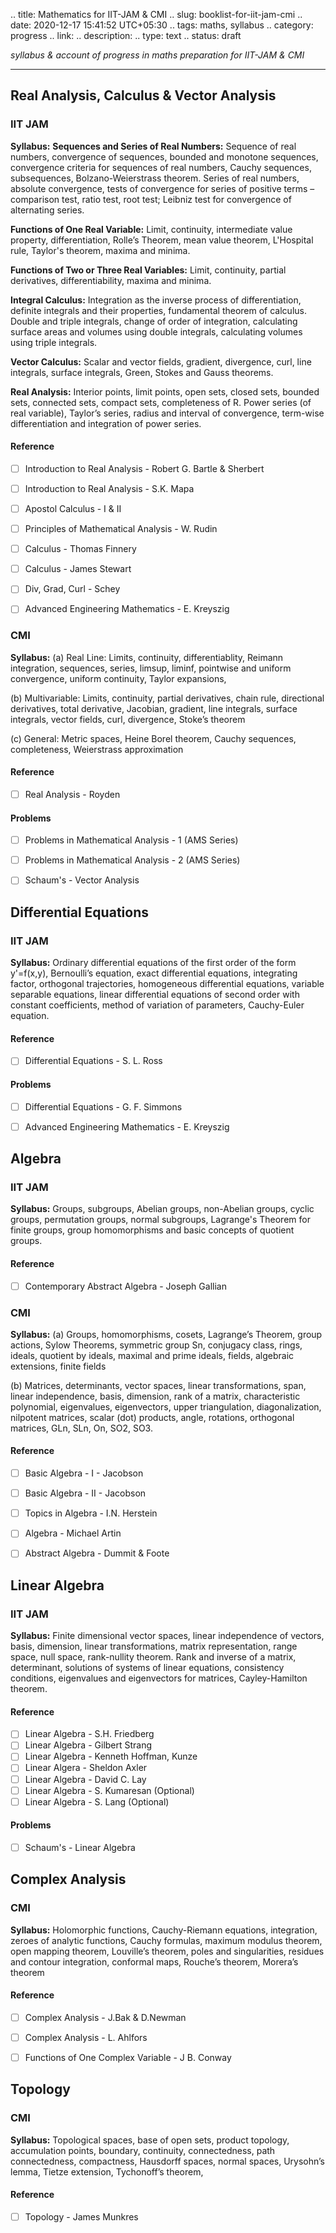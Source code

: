 .. title: Mathematics for IIT-JAM & CMI
.. slug: booklist-for-iit-jam-cmi
.. date: 2020-12-17 15:41:52 UTC+05:30
.. tags: maths, syllabus
.. category: progress
.. link: 
.. description: 
.. type: text
.. status: draft

*syllabus & account of progress in maths preparation for IIT-JAM & CMI*
<!-- TEASER_END -->

***

## Real Analysis, Calculus & Vector Analysis
### IIT JAM
**Syllabus:**
**Sequences and Series of Real Numbers:** Sequence of real numbers, convergence of sequences, bounded and monotone sequences, convergence criteria for sequences of real numbers, Cauchy sequences, subsequences, Bolzano-Weierstrass theorem. Series of real numbers, absolute convergence, tests of convergence for series of positive terms – comparison test, ratio test, root test; Leibniz test for convergence of alternating series.

**Functions of One Real Variable:** Limit, continuity, intermediate value property, differentiation, Rolle’s Theorem, mean value theorem, L'Hospital rule, Taylor's theorem, maxima and minima.

**Functions of Two or Three Real Variables:** Limit, continuity, partial derivatives, differentiability, maxima and minima.

**Integral Calculus:** Integration as the inverse process of differentiation, definite integrals and their properties, fundamental theorem of calculus. Double and triple integrals, change of order of integration, calculating surface areas and volumes using double integrals, calculating volumes using triple integrals.

**Vector Calculus:** Scalar and vector fields, gradient, divergence, curl, line integrals, surface integrals, Green, Stokes and Gauss theorems.

**Real Analysis:** Interior points, limit points, open sets, closed sets, bounded sets, connected sets, compact sets, completeness of R. Power series (of real variable), Taylor’s series, radius and interval of convergence, term-wise differentiation and integration of power series.
#### Reference
- [ ] Introduction to Real Analysis - Robert G. Bartle & Sherbert 
- [ ] Introduction to Real Analysis - S.K. Mapa
- [ ] Apostol Calculus - I & II
- [ ] Principles of Mathematical Analysis - W. Rudin
- [ ] Calculus - Thomas Finnery
- [ ] Calculus - James Stewart
- [ ] Div, Grad, Curl - Schey
- [ ] Advanced Engineering Mathematics - E. Kreyszig



### CMI

**Syllabus:** 
(a) Real Line: Limits, continuity, differentiablity, Reimann integration, sequences, series, limsup, liminf, pointwise and uniform convergence, uniform continuity, Taylor expansions, 

(b) Multivariable: Limits, continuity, partial derivatives, chain rule, directional derivatives, total derivative, Jacobian, gradient, line integrals, surface integrals, vector fields, curl, divergence, Stoke’s theorem 

(c) General: Metric spaces, Heine Borel theorem, Cauchy sequences, completeness, Weierstrass approximation
#### Reference
- [ ] Real Analysis - Royden



#### Problems

- [ ] Problems in Mathematical Analysis - 1 (AMS Series)
- [ ] Problems in Mathematical Analysis - 2 (AMS Series)
- [ ] Schaum's - Vector Analysis



## Differential Equations

### IIT JAM
**Syllabus:** Ordinary differential equations of the first order of the form y'=f(x,y), Bernoulli’s equation, exact differential equations, integrating factor, orthogonal trajectories, homogeneous differential equations, variable separable equations, linear differential equations of second order with constant coefficients, method of variation of parameters, Cauchy-Euler equation.
#### Reference
- [ ] Differential Equations - S. L. Ross
#### Problems
- [ ] Differential Equations - G. F. Simmons
- [ ] Advanced Engineering Mathematics - E. Kreyszig



## Algebra

### IIT JAM
**Syllabus:** Groups, subgroups, Abelian groups, non-Abelian groups, cyclic groups, permutation groups, normal subgroups, Lagrange's Theorem for finite groups, group homomorphisms and basic concepts of quotient groups.
#### Reference
- [ ] Contemporary Abstract Algebra - Joseph Gallian
### CMI
**Syllabus:** 
(a) Groups, homomorphisms, cosets, Lagrange’s Theorem, group actions, Sylow Theorems, symmetric group Sn, conjugacy class, rings, ideals, quotient by ideals, maximal and prime ideals, fields, algebraic extensions, finite fields 

(b) Matrices, determinants, vector spaces, linear transformations, span, linear independence, basis, dimension, rank of a matrix, characteristic polynomial, eigenvalues, eigenvectors, upper triangulation, diagonalization, nilpotent matrices, scalar (dot) products, angle, rotations, orthogonal matrices, GLn, SLn, On, SO2, SO3.
#### Reference
- [ ] Basic Algebra - I - Jacobson
- [ ] Basic Algebra - II - Jacobson
- [ ] Topics in Algebra - I.N. Herstein
- [ ] Algebra - Michael Artin
- [ ] Abstract Algebra - Dummit & Foote



## Linear Algebra

### IIT JAM
**Syllabus:** Finite dimensional vector spaces, linear independence of vectors, basis, dimension, linear transformations, matrix representation, range space, null space, rank-nullity theorem. Rank and inverse of a matrix, determinant, solutions of systems of linear equations, consistency conditions, eigenvalues and eigenvectors for matrices, Cayley-Hamilton theorem.
#### Reference
- [ ] Linear Algebra - S.H. Friedberg
- [ ] Linear Algebra - Gilbert Strang
- [ ] Linear Algebra - Kenneth Hoffman, Kunze
- [ ] Linear Algera - Sheldon Axler
- [ ] Linear Algebra - David C. Lay
- [ ] Linear Algebra - S. Kumaresan (Optional)
- [ ] Linear Algebra - S. Lang (Optional)
#### Problems
- [ ] Schaum's - Linear Algebra



## Complex Analysis

### CMI
**Syllabus:** Holomorphic functions, Cauchy-Riemann equations, integration, zeroes of analytic functions, Cauchy formulas, maximum modulus theorem, open mapping theorem, Louville’s theorem, poles and singularities, residues and contour integration, conformal maps, Rouche’s theorem, Morera’s theorem
#### Reference
- [ ] Complex Analysis - J.Bak & D.Newman
- [ ] Complex Analysis - L. Ahlfors
- [ ] Functions of One Complex Variable - J B. Conway



## Topology

### CMI
**Syllabus:** Topological spaces, base of open sets, product topology, accumulation points, boundary, continuity, connectedness, path connectedness, compactness, Hausdorff spaces, normal spaces, Urysohn’s lemma, Tietze extension, Tychonoff’s theorem,
#### Reference
- [ ] Topology - James Munkres













